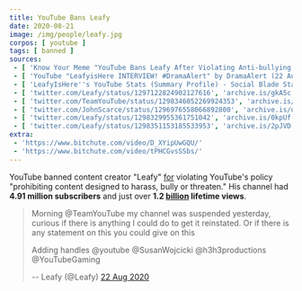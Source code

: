 ```yaml
---
title: YouTube Bans Leafy
date: 2020-08-21
image: /img/people/leafy.jpg
corpos: [ youtube ]
tags: [ banned ]
sources:
 - [ 'Know Your Meme "YouTube Bans Leafy After Violating Anti-bullying Policy" by Adam Downer (24 Aug 2020)', 'news.knowyourmeme.com/news/youtube-bans-leafy-after-violating-anti-bullying-policy' ]
 - [ 'YouTube "LeafyisHere INTERVIEW! #DramaAlert" by DramaAlert (22 Aug 2020)', 'www.youtube.com/watch?v=bE6dXmGY-wA' ]
 - [ 'LeafyIsHere''s YouTube Stats (Summary Profile) - Social Blade Stats', 'socialblade.com/youtube/user/leafyishere' ]
 - [ 'twitter.com/Leafy/status/1297122824902127616', 'archive.is/gkA5c' ]
 - [ 'twitter.com/TeamYouTube/status/1298346052269924353', 'archive.is/hOOvJ' ]
 - [ 'twitter.com/JohnScarce/status/1296976558066892800', 'archive.is/ulO1r' ]
 - [ 'twitter.com/Leafy/status/1298329955361751042', 'archive.is/0kpUf' ]
 - [ 'twitter.com/Leafy/status/1298351153185533953', 'archive.is/2pJVD' ]
extra:
 - 'https://www.bitchute.com/video/D_XYipUwGQU/'
 - 'https://www.bitchute.com/video/tPHCGvsSSbs/'
---
```


YouTube banned content creator "Leafy" [for](https://archive.is/MboSe/image)
violating YouTube's policy "prohibiting content designed to harass, bully or
threaten." His channel had **4.91 million subscribers** and just over **1.2
<u>billion</u> lifetime views**.
> Morning @TeamYouTube my channel was suspended yesterday, curious if there is
> anything I could do to get it reinstated. Or if there is any statement on
> this you could give on this
>
> Adding handles @youtube @SusanWojcicki @h3h3productions @YouTubeGaming
>
> -- Leafy (@Leafy) [22 Aug 2020](https://archive.is/gkA5c)

